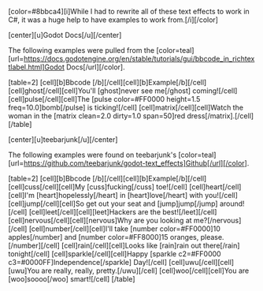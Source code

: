 [color=#8bbca4][i]While I had to rewrite all of these text effects to work in C#, it was a huge help to have examples to work from.[/i][/color]

[center][u]Godot Docs[/u][/center]

The following examples were pulled from the [color=teal][url=https://docs.godotengine.org/en/stable/tutorials/gui/bbcode_in_richtextlabel.html]Godot Docs[/url][/color].

[table=2]
[cell][b]Bbcode  [/b][/cell][cell][b]Example[/b][/cell]
[cell]ghost[/cell][cell]You'll [ghost]never see me[/ghost] coming![/cell]
[cell]pulse[/cell][cell]The [pulse color=#FF0000 height=1.5 freq=10.0]bomb[/pulse] is ticking![/cell]
[cell]matrix[/cell][cell]Watch the woman in the [matrix clean=2.0 dirty=1.0 span=50]red dress[/matrix].[/cell]
[/table]

[center][u]teebarjunk[/u][/center]

The following examples were found on teebarjunk's [color=teal][url=https://github.com/teebarjunk/godot-text_effects]Github[/url][/color].

[table=2]
[cell][b]Bbcode  [/b][/cell][cell][b]Example[/b][/cell]
[cell]cuss[/cell][cell]My [cuss]fucking[/cuss] toe![/cell]
[cell]heart[/cell][cell]I'm [heart]hopelessly[/heart] in [heart]love[/heart] with you![/cell]
[cell]jump[/cell][cell]So get out your seat and [jump]jump[/jump] around![/cell]
[cell]leet[/cell][cell][leet]Hackers are the best![/leet][/cell]
[cell]nervous[/cell][cell][nervous]Why are you looking at me?[/nervous][/cell]
[cell]number[/cell][cell]I'll take [number color=#FF0000]10 apples[/number] and [number color=#FF8000]15 oranges, please.[/number][/cell]
[cell]rain[/cell][cell]Looks like [rain]rain out there[/rain] tonight[/cell]
[cell]sparkle[/cell][cell]Happy [sparkle c2=#FF0000 c3=#0000FF]Independence[/sparkle] Day![/cell]
[cell]uwu[/cell][cell][uwu]You are really, really, pretty.[/uwu][/cell]
[cell]woo[/cell][cell]You are [woo]soooo[/woo] smart![/cell]
[/table]